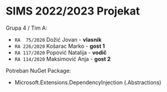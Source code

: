 # SIMS 2022/2023 Projekat

Grupa 4 / Tim A:
- `RA  75/2020` Dožić Jovan - **vlasnik**
- `RA 226/2020` Košarac Marko - **gost 1**
- `RA 117/2020` Popović Natalija - **vodič**
- `RA 114/2020` Maksimović Anja - **gost 2**

Potreban NuGet Package:
  - Microsoft.Extensions.DependencyInjection (.Abstractions)

